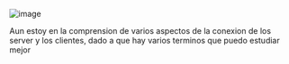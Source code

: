 ![image](https://github.com/user-attachments/assets/c2859b63-ac5e-4628-9856-0ffbf344244a)

Aun estoy en la comprension de varios aspectos de la conexion de los server y los clientes, dado a que hay varios terminos que puedo estudiar mejor
